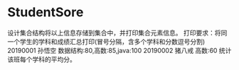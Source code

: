 # StudentSore
设计集合结构将以上信息存储到集合中，并打印集合元素信息。
 打印要求：将同一个学生的学科和成绩汇总打印(冒号分隔，含多个学科和分数逗号分割) 
20190001  孙悟空  数据结构:80,高数:85,java:100 
20190002  猪八戒  高数:60 
统计该班每个学科的平均分。
